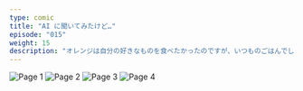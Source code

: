 ```yaml
---
type: comic
title: "AI に聞いてみたけど…"
episode: "015"
weight: 15
description: "オレンジは自分の好きなものを食べたかったのですが、いつものごはんでした… 😭"
---
```


![Page 1](cut-1.jpg)
![Page 2](cut-2.jpg)
![Page 3](cut-3.jpg)
![Page 4](cut-4.jpg)
